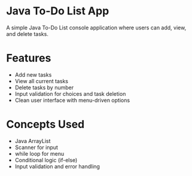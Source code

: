 # Java To-Do List App

A simple Java To-Do List console application where users can add, view, and delete tasks.

# Features

- Add new tasks
- View all current tasks
- Delete tasks by number
- Input validation for choices and task deletion
- Clean user interface with menu-driven options

# Concepts Used

- Java ArrayList
- Scanner for input
- while loop for menu
- Conditional logic (if-else)
- Input validation and error handling
